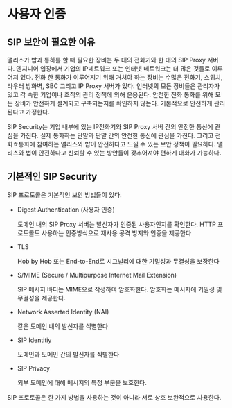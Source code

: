# 사용자 인증

## SIP 보안이 필요한 이유

앨리스가 밥과 통하를 할 때 필요한 장비는 두 대의 전화기와 한 대의 SIP Proxy 서버다. 엔지니어 입장에서 기업의 IP네트워크 또는 인터넷 네트워크는 더 많은 것들로 이루어져 있다. 전화 한 통화가 이루어지기 위해 거쳐야 하는 장비는 수많은 전화기, 스위치, 라우터 방화벽, SBC 그리고 IP Proxy 서버가 있다. 인터넷의 모든 장비들은 관리자가 있고 각 속한 기업이나 조직의 관리 정책에 의해 운용된다. 안전한 전화 통화를 위해 모든 장비가 안전하게 설계되고 구축되는지를 확인하지 않는다. 기본적으로 안전하게 관리된다고 가정한다.

SIP Security는 기업 내부에 있는 IP전화기와 SIP Proxy 서버 간의 안전한 통신에 관심을 가진다. 실제 통화하는 단말과 단말 간의 안전한 통신에 관심을 가진다. 그리고 전화ㅎ통화에 참여하는 앨리스와 밥이 안전하다고 느낄 수 있는 보안 정책이 필요하다. 앨리스와 법이 안전하다고 신뢰할 수 있는 방안들이 갖추어져야 편하게 대화가 가능하다.

## 기본적인 SIP Security

SIP 프로토콜은 기본적인 보안 방법들이 있다.

- Digest Authentication (사용자 인증)

  도메인 내의 SIP Proxy 서버는 발신자가 인증된 사용자인지를 확인한다. HTTP 프로토콜도 사용하는 인증방식으로 재사용 공격 방지와 인증을 제공한다

- TLS

  Hob by Hob 또는 End-to-End로 시그널리에 대한 기밀성과 무결성을 보장한다

- S/MIME (Secure / Multipurpose Internet Mail Extension)

  SIP 메시지 바디는 MIME으로 작성하여 암호화한다. 암호화는 메시지에 기밀성 및 무결성을 제공한다.

- Network Asserted Identity (NAI)

  같은 도메인 내의 발신자를 식별한다

- SIP Identitiy

  도메인과 도메인 간의 발신자를 식별한다

- SIP Privacy

  외부 도메인에 대해 메시지의 특정 부분을 보호한다.

SIP 프로토콜은 한 가지 방법을 사용하는 것이 아니라 서로 상호 보완적으로 사용한다.